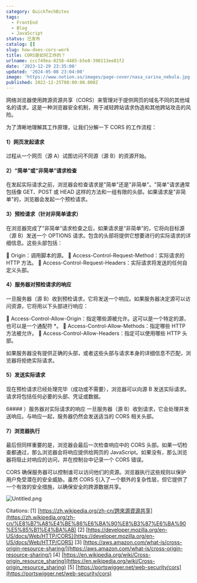 ```yaml
---
category: QuickTechBites
tags:
  - FrontEnd
  - Blog
  - JavaScript
status: 已发布
catalog: []
slug: how-does-cors-work
title: CORS是如何工作的？
urlname: ccc749ea-0258-4485-b5e8-390113ee81f2
date: '2023-12-29 23:35:00'
updated: '2024-05-08 23:04:00'
image: 'https://www.notion.so/images/page-cover/nasa_carina_nebula.jpg'
published: 2022-12-25T08:00:00.000Z
---
```


网络浏览器使用跨源资源共享（CORS）来管理对于提供网页的域名不同的其他域名的请求。这是一种浏览器安全机制，用于减轻跨站请求伪造和其他跨站攻击的风险。


为了清晰地理解其工作原理，让我们分解一下 CORS 的工作流程：


#### 1）网页发起请求
过程从一个网页（源 A）试图访问不同源（源 B）的资源开始。


#### 2）“简单”或“非简单”请求检查
在发起实际请求之前，浏览器会检查请求是"简单"还是"非简单"。"简单"请求通常包括像 GET、POST 或 HEAD 这样的方法和一组有限的头部。如果请求是"非简单"的，浏览器会发起一个预检请求。


#### 3）预检请求（针对非简单请求）
在浏览器完成了“非简单”请求检查之后，如果请求是“非简单”的，它将向目标源（源 B）发送一个 OPTIONS 请求。包含的头部将提供它想要进行的实际请求的详细信息。这些头部包括：


🔸 Origin：调用脚本的源。
🔸 Access-Control-Request-Method：实际请求的 HTTP 方法。
🔸 Access-Control-Request-Headers：实际请求将发送的任何自定义头部。


#### 4）服务器对预检请求的响应
一旦服务器（源 B）收到预检请求，它将发送一个响应。如果服务器决定源可以访问资源，它将用以下头部进行响应：


🔹 Access-Control-Allow-Origin：指定哪些源被允许。这可以是一个特定的源，也可以是一个通配符 *。
🔹 Access-Control-Allow-Methods：指定哪些 HTTP 方法被允许。
🔹 Access-Control-Allow-Headers：指定可以使用哪些 HTTP 头部。


如果服务器没有提供正确的头部，或者这些头部与请求本身的详细信息不匹配，浏览器将拒绝实际请求。


#### 5）发送实际请求
现在预检请求已经处理完毕（成功或不需要），浏览器可以向源 B 发送实际请求。请求将包括任何必要的头部、凭证或数据。


6#### ）服务器对实际请求的响应
一旦服务器（源 B）收到请求，它会处理并发送响应。与响应一起，服务器仍然会发送适当的 CORS 相关头部。


#### 7）浏览器执行
最后但同样重要的是，浏览器会最后一次检查响应中的 CORS 头部。如果一切检查都通过，那么浏览器会将响应提供给网页的 JavaScript。如果没有，那么浏览器将阻止对响应的访问，并在控制台中记录一个 CORS 错误。


CORS 确保服务器可以控制谁可以访问他们的资源。浏览器执行这些规则以保护用户免受潜在的安全威胁。虽然 CORS 引入了一个额外的复杂性层，但它提供了一个有效的安全措施，以确保安全的跨源数据共享。


![Untitled.png](https://prod-files-secure.s3.us-west-2.amazonaws.com/5d24fe63-e567-4804-86f9-9fdc62e13082/b3deb140-f22b-4520-bcee-759301567801/Untitled.png?X-Amz-Algorithm=AWS4-HMAC-SHA256&X-Amz-Content-Sha256=UNSIGNED-PAYLOAD&X-Amz-Credential=ASIAZI2LB4664RVFUKEP%2F20250321%2Fus-west-2%2Fs3%2Faws4_request&X-Amz-Date=20250321T053825Z&X-Amz-Expires=3600&X-Amz-Security-Token=IQoJb3JpZ2luX2VjEEUaCXVzLXdlc3QtMiJHMEUCIBcpICmb5z3NgcN9I%2Fl%2FhS%2Fgnxjt9d%2BYZdDAZXXJe1wYAiEAoLMJmGSOo8aWcoM51IECHVPBRrqIw3f%2FEkCja5fsHpQqiAQInv%2F%2F%2F%2F%2F%2F%2F%2F%2F%2FARAAGgw2Mzc0MjMxODM4MDUiDPqaDQwWrpQksaWk5CrcA9elqd9pJqlzn023sKT8RpMo5%2FqpYbEIuIIEQq9W1IWCpQr3WQSxPxepXLVGvWvm8iZ9UE3y9DfilcfM6VqQBqGFpBWE4VPMcl8m2tO%2F%2BsS0kG0TfvvlpBhkq8sFsf8Cs9rMRiYXhtYkTtUCedVnfdMHVXMyJW%2BPDsSJzCxc9ehR7gEdGVFWZ9KqnyhRltpO0%2F0oSaRVT%2FfVpp5a6udob57x3ca6wNMGLSIlfcpqsnp9j7cR31SQuZQ%2BKAWSwmLOzyb%2Bx8GZNCG%2FkrwLf4oVs0mipnBS5VGlgg6kcYxIPb8JCaIh41AWUOx01kKN0L4GIefbhfHxD6UL9BwbFG5mkw2PPJ1Wg9yb2r1zYuwhgJ7oEVSg0jBS4zJTUH7beZsylAEv3bnL8dg1DDm02Rcp6g%2FvFA352BSAzvSoKk5iGlkaIERAVc7ACy7JXEw53MlEBoTjk%2FdIssftIpWG%2BrtWTuf3Or6bE%2FyIrsgxRBOGjgi%2BCqTWVcRqAD%2F2Opy%2Fy%2FLkJBOrPfNPZZta%2FeyyspBSrLYrn9%2Bd5QoDUAvL9B3q5Q3c%2BzfGy6%2FOJgqoa9KfE6GrjRFZdH1jTLx3sFnWNdsofVufTvgp3LrbkD0jah8YmKuv6k0WSloQRfUHS76BMMvW874GOqUBwGkxfVoOZeORVpbbw6kX6yr7wQKlWrdVVcb6tOTWTMD2%2B2LRcDirk1Jxy6te2k9b%2BVEsoEf%2BYQSN2UYFjHCNxsgRefqGJOB6b%2F574t37vOQq5d1rA7Y8MX2Qczf1GR6uBP9sUxjZmP%2Feqp3M%2Fr7bvnlTD1MWNN7yZN7Hxwiew2DBGjVqozkn8JZCQTpe6XcaoxhSaSZlBHYvgtukc8YEdwKui%2BeZ&X-Amz-Signature=206d4b1cea7d1850eae87fa9333566989dd0774b8ccd329ba7efd021359b001f&X-Amz-SignedHeaders=host&x-id=GetObject)


Citations:
[1] [https://zh.wikipedia.org/zh-cn/跨來源資源共享](https://zh.wikipedia.org/zh-cn/%E8%B7%A8%E4%BE%86%E6%BA%90%E8%B3%87%E6%BA%90%E5%85%B1%E4%BA%AB)
[2] [https://developer.mozilla.org/en-US/docs/Web/HTTP/CORS](https://developer.mozilla.org/en-US/docs/Web/HTTP/CORS)
[3] [https://aws.amazon.com/what-is/cross-origin-resource-sharing/](https://aws.amazon.com/what-is/cross-origin-resource-sharing/)
[4] [https://en.wikipedia.org/wiki/Cross-origin_resource_sharing](https://en.wikipedia.org/wiki/Cross-origin_resource_sharing)
[5] [https://portswigger.net/web-security/cors](https://portswigger.net/web-security/cors)

